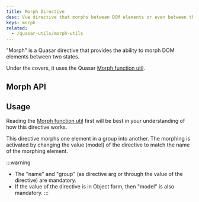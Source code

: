 ```yaml
---
title: Morph Directive
desc: Vue directive that morphs between DOM elements or even between the two states of the same DOM element.
keys: morph
related:
  - /quasar-utils/morph-utils
---
```


"Morph" is a Quasar directive that provides the ability to morph DOM elements between two states.

Under the covers, it uses the Quasar [Morph function util](/quasar-utils/morph-utils).

## Morph API

<doc-api file="Morph" />

## Usage

Reading the [Morph function util](/quasar-utils/morph-utils) first will be best in your understanding of how this directive works.

This directive morphs one element in a group into another. The morphing is activated by changing the value (model) of the directive to match the name of the morphing element.

:::warning
* The "name" and "group" (as directive arg or through the value of the directive) are mandatory.
* If the value of the directive is in Object form, then "model" is also mandatory.
:::

<doc-example title="Morph between multiple elements in a group" file="Morph/BasicGroup" />

<doc-example title="Morph a button into a card" file="Morph/Card" />
